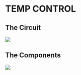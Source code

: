 # TEMP CONTROL

<h2>The Circuit</h2>
<img src="https://user-images.githubusercontent.com/61319952/182947464-2c9959aa-7ff2-4be3-abcc-f20d58aa25a4.jpg">
<h2>The Components</h2>
<img src="https://user-images.githubusercontent.com/61319952/182947961-4edcf092-5775-45ad-8baa-b918af981a1a.jpg">

